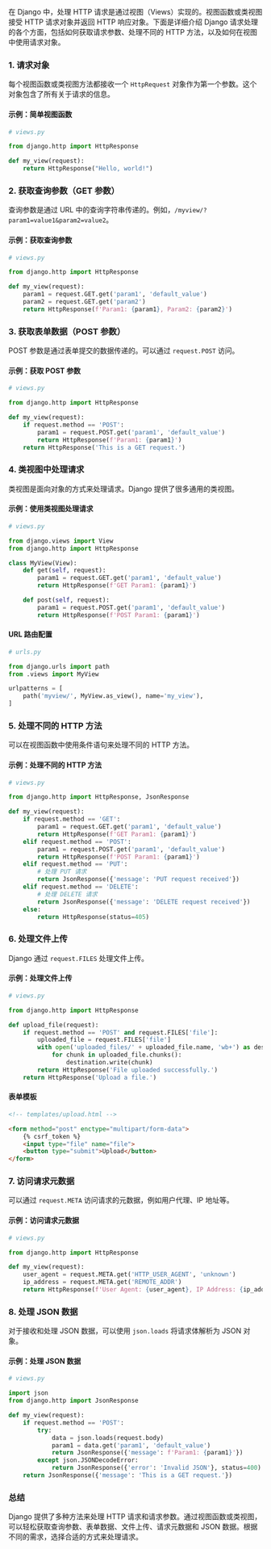 在 Django 中，处理 HTTP 请求是通过视图（Views）实现的。视图函数或类视图接受 HTTP 请求对象并返回 HTTP 响应对象。下面是详细介绍 Django 请求处理的各个方面，包括如何获取请求参数、处理不同的 HTTP 方法，以及如何在视图中使用请求对象。

### 1. 请求对象

每个视图函数或类视图方法都接收一个 `HttpRequest` 对象作为第一个参数。这个对象包含了所有关于请求的信息。

#### 示例：简单视图函数

```python
# views.py

from django.http import HttpResponse

def my_view(request):
    return HttpResponse("Hello, world!")
```

### 2. 获取查询参数（GET 参数）

查询参数是通过 URL 中的查询字符串传递的。例如，`/myview/?param1=value1&param2=value2`。

#### 示例：获取查询参数

```python
# views.py

from django.http import HttpResponse

def my_view(request):
    param1 = request.GET.get('param1', 'default_value')
    param2 = request.GET.get('param2')
    return HttpResponse(f'Param1: {param1}, Param2: {param2}')
```

### 3. 获取表单数据（POST 参数）

POST 参数是通过表单提交的数据传递的。可以通过 `request.POST` 访问。

#### 示例：获取 POST 参数

```python
# views.py

from django.http import HttpResponse

def my_view(request):
    if request.method == 'POST':
        param1 = request.POST.get('param1', 'default_value')
        return HttpResponse(f'Param1: {param1}')
    return HttpResponse('This is a GET request.')
```

### 4. 类视图中处理请求

类视图是面向对象的方式来处理请求。Django 提供了很多通用的类视图。

#### 示例：使用类视图处理请求

```python
# views.py

from django.views import View
from django.http import HttpResponse

class MyView(View):
    def get(self, request):
        param1 = request.GET.get('param1', 'default_value')
        return HttpResponse(f'GET Param1: {param1}')

    def post(self, request):
        param1 = request.POST.get('param1', 'default_value')
        return HttpResponse(f'POST Param1: {param1}')
```

#### URL 路由配置

```python
# urls.py

from django.urls import path
from .views import MyView

urlpatterns = [
    path('myview/', MyView.as_view(), name='my_view'),
]
```

### 5. 处理不同的 HTTP 方法

可以在视图函数中使用条件语句来处理不同的 HTTP 方法。

#### 示例：处理不同的 HTTP 方法

```python
# views.py

from django.http import HttpResponse, JsonResponse

def my_view(request):
    if request.method == 'GET':
        param1 = request.GET.get('param1', 'default_value')
        return HttpResponse(f'GET Param1: {param1}')
    elif request.method == 'POST':
        param1 = request.POST.get('param1', 'default_value')
        return HttpResponse(f'POST Param1: {param1}')
    elif request.method == 'PUT':
        # 处理 PUT 请求
        return JsonResponse({'message': 'PUT request received'})
    elif request.method == 'DELETE':
        # 处理 DELETE 请求
        return JsonResponse({'message': 'DELETE request received'})
    else:
        return HttpResponse(status=405)
```

### 6. 处理文件上传

Django 通过 `request.FILES` 处理文件上传。

#### 示例：处理文件上传

```python
# views.py

from django.http import HttpResponse

def upload_file(request):
    if request.method == 'POST' and request.FILES['file']:
        uploaded_file = request.FILES['file']
        with open('uploaded_files/' + uploaded_file.name, 'wb+') as destination:
            for chunk in uploaded_file.chunks():
                destination.write(chunk)
        return HttpResponse('File uploaded successfully.')
    return HttpResponse('Upload a file.')
```

#### 表单模板

```html
<!-- templates/upload.html -->

<form method="post" enctype="multipart/form-data">
    {% csrf_token %}
    <input type="file" name="file">
    <button type="submit">Upload</button>
</form>
```

### 7. 访问请求元数据

可以通过 `request.META` 访问请求的元数据，例如用户代理、IP 地址等。

#### 示例：访问请求元数据

```python
# views.py

from django.http import HttpResponse

def my_view(request):
    user_agent = request.META.get('HTTP_USER_AGENT', 'unknown')
    ip_address = request.META.get('REMOTE_ADDR')
    return HttpResponse(f'User Agent: {user_agent}, IP Address: {ip_address}')
```

### 8. 处理 JSON 数据

对于接收和处理 JSON 数据，可以使用 `json.loads` 将请求体解析为 JSON 对象。

#### 示例：处理 JSON 数据

```python
# views.py

import json
from django.http import JsonResponse

def my_view(request):
    if request.method == 'POST':
        try:
            data = json.loads(request.body)
            param1 = data.get('param1', 'default_value')
            return JsonResponse({'message': f'Param1: {param1}'})
        except json.JSONDecodeError:
            return JsonResponse({'error': 'Invalid JSON'}, status=400)
    return JsonResponse({'message': 'This is a GET request.'})
```

### 总结

Django 提供了多种方法来处理 HTTP 请求和请求参数。通过视图函数或类视图，可以轻松获取查询参数、表单数据、文件上传、请求元数据和 JSON 数据。根据不同的需求，选择合适的方式来处理请求。